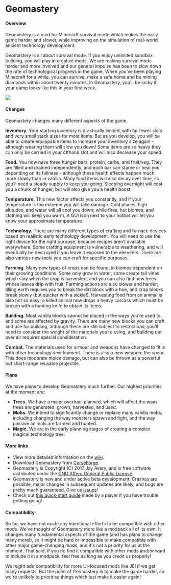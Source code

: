 # Geomastery

#### **Overview**

Geomastery is a mod for Minecraft survival mode which makes the early game harder and slower, while improving on the simulation of real-world ancient technology development.

Geomastery is all about survival mode. If you enjoy unlimited sandbox building, you will play in creative mode. We are making survival mode harder and more involved and our general impulse has been to slow down the rate of technological progress in the game. When you’ve been playing Minecraft for a while, you can survive, make a safe home and be mining diamonds within about twenty minutes. In Geomastery, you'll be lucky if your camp looks like this in your first week.

![](http://i.imgur.com/lQtGEis.png)

#### **Changes**

Geomastery changes many different aspects of the game.  

**Inventory.** Your starting inventory is drastically limited, with far fewer slots and very small stack sizes for most items. But as you develop, you will be able to create equippable items to increase your inventory size again - although wearing them will slow you down! Some items are so heavy they can only be carried in your offhand slot and will also decrease your speed.  

**Food.** You now have three hunger bars; protein, carbs, and fruit/veg. They are filled and drained independently, and each bar can starve or heal you depending on its fullness - although these health effects happen much more slowly than in vanilla. Many food items will also decay over time, so you’ll need a steady supply to keep you going. Sleeping overnight will cost you a chunk of hunger, but will also give you a health boost.  

**Temperature.** This new factor affects you constantly, and if your temperature is too extreme you will take damage. Cold places, high altitudes, and water will all cool you down; while fires, hot biomes, and clothing will keep you warm. A GUI icon next to your hotbar will let you know your approximate temperature.  

**Technology.** There are many different types of crafting and furnace devices based on realistic early technology development. You will need to use the right device for the right purpose, because recipes aren’t available everywhere. Some crafting equipment is vulnerable to weathering, and will eventually be destroyed if you leave it exposed to the elements. There are also various new tools you can craft for specific purposes.  

**Farming.** Many new types of crops can be found, in biomes dependent on their growing conditions. Some only grow in water, some create tall vines which stay when the crop is harvested, and you can also find new trees whose leaves drip with fruit. Farming actions are also slower and harder; tilling earth requires you to break the dirt block with a hoe, and crop blocks break slowly (but quicker with a sickle!). Harvesting food from an animal is also not so easy; a killed animal now drops a heavy carcass which must be broken with a hunting knife to obtain its items.  

**Building.** Most vanilla blocks cannot be placed in the ways you’re used to, and some are affected by gravity. There are many new blocks you can craft and use for building, although these are still subject to restrictions; you’ll need to consider the weight of the materials you’re using, and building out over air requires special consideration.  

**Combat.** The materials used for armour and weapons have changed to fit in with other technology development. There is also a new weapon: the spear. This does moderate melee damage, but can also be thrown as a powerful but short-range reusable projectile.

#### **<span id="Plans" class="mw-headline">Plans</span>**

We have plans to develop Geomastery much further. Our highest priorities at the moment are:

*   **Trees.** We have a major overhaul planned, which will affect the ways trees are generated, grown, harvested, and used.
*   **Mobs.** We intend to significantly change or replace many vanilla mobs; including changing the way monsters spawn and fight, and the way passive animals are farmed and hunted.
*   **Magic.** We are in the early planning stages of creating a complex magical technology tree.

#### **More links**

* View more detailed information on the [wiki](https://geomastery.miraheze.org/wiki/Main_Page).
* Download Geomastery from [CurseForge](https://minecraft.curseforge.com/projects/geomastery).
* Geomastery is Copyright (C) 2017 Jay Avery, and is free software distributed under the [GNU Affero General Public License](http://www.gnu.org/licenses/).
* Geomastery is new and under active beta development. Crashes are possible, major changes in subsequent updates are likely, and bugs are pretty much guaranteed. Give us [issues](https://github.com/JayAvery/geomastery/issues)!
*   Check out [this quick-start guide](https://docs.google.com/document/d/1qjx0aHP7U-qWI_U72fa2RBePgRabXjOmXRqt7PLpgZo/edit) made by a player if you have trouble getting going!

#### **Compatibility**

So far, we have not made any intentional efforts to be compatible with other mods. We've thought of Geomastery more like a modpack all of its own. It changes many fundamental aspects of the game (and has plans to change many more!), so it might be hard or impossible to make compatible with other major game-changing mods, and it's not a priority for us at the moment. That said, if you do find it compatible with other mods and/or want to include it in a modpack, feel free as long as you credit us properly!

We _might_ add compatibility for more UI-focused mods like JEI if we get many requests. But the point of Geomastery is to make the game harder, so we're unlikely to prioritise things which just make it easier again!
